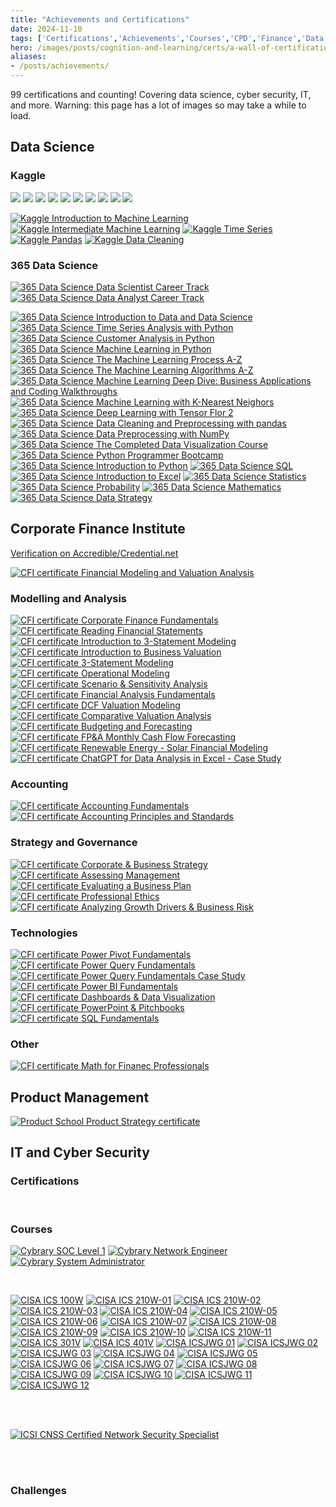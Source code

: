 ```yaml
---
title: "Achievements and Certifications"
date: 2024-11-10
tags: ['Certifications','Achievements','Courses','CPD','Finance','Data Science','Maths']
hero: /images/posts/cognition-and-learning/certs/a-wall-of-certifications.png
aliases: 
- /posts/achievements/
---
```


99 certifications and counting! Covering data science, cyber security, IT, and more. Warning: this page has a lot of images so may take a while to load.

## Data Science

### Kaggle

<img class="kaggle-badge" src="https://www.googleapis.com/download/storage/v1/b/kaggle-user-content/o/inbox%2F1488634%2F06808571894d065a64243d6ba468be2b%2FBadge-4.svg?generation=1727462524641424&amp;alt=media">
<img class="kaggle-badge" src="https://www.googleapis.com/download/storage/v1/b/kaggle-user-content/o/inbox%2F1488634%2F09e1f99bdf3222934ad7769409ec3f6d%2FBadge-26.svg?generation=1727468059623106&amp;alt=media">
<img class="kaggle-badge" src="https://www.googleapis.com/download/storage/v1/b/kaggle-user-content/o/inbox%2F1488634%2F1e4546d427340e1495b9ee02261e2dc6%2FBadge-34.svg?generation=1727468126171650&amp;alt=media">
<img class="kaggle-badge" src="https://www.googleapis.com/download/storage/v1/b/kaggle-user-content/o/inbox%2F1488634%2F7567026dd0c594f1193b49a98a976056%2FBadge-35.svg?generation=1727468213893504&amp;alt=media">
<img class="kaggle-badge" src="https://www.googleapis.com/download/storage/v1/b/kaggle-user-content/o/inbox%2F1488634%2F28e0e70842ce6972f4d68f5b6ecd549a%2FBadge-12.svg?generation=1727462988946700&amp;alt=media">
<img class="kaggle-badge" src="https://www.googleapis.com/download/storage/v1/b/kaggle-user-content/o/inbox%2F1488634%2F0b96fc543a2faf02467b3dcd5833feff%2FBadge-45.svg?generation=1727468334875991&amp;alt=media">
<img class="kaggle-badge" src="https://www.googleapis.com/download/storage/v1/b/kaggle-user-content/o/inbox%2F1488634%2Fbac00bdcf5aa52c077bef4d95da882f3%2FBadge-37.svg?generation=1727468352009252&amp;alt=media">
<img class="kaggle-badge" src="https://www.googleapis.com/download/storage/v1/b/kaggle-user-content/o/inbox%2F1488634%2F59be06dc5fa3103f7f3d4064730449a4%2FBadge-38.svg?generation=1727468372542689&amp;alt=media">
<img class="kaggle-badge" src="https://www.googleapis.com/download/storage/v1/b/kaggle-user-content/o/inbox%2F304806%2F1677a9768c3edb109351613acb6f8673%2FBadge-57.svg?generation=1731369061704923&amp;alt=media">
<img class="kaggle-badge" src="https://www.googleapis.com/download/storage/v1/b/kaggle-user-content/o/inbox%2F1488634%2F6e139e7278fc9c33210e39baf918967f%2FBadge-53.svg?generation=1727468684057299&amp;alt=media">

<a href="/images/posts/cognition-and-learning/certs/kaggle-itml.png" target="_blank"><img class="cert cert-img-quarter" src="/images/posts/cognition-and-learning/certs/kaggle-itml.png" alt="Kaggle Introduction to Machine Learning"></a>
<a href="/images/posts/cognition-and-learning/certs/kaggle-iml.png" target="_blank"><img class="cert cert-img-quarter" src="/images/posts/cognition-and-learning/certs/kaggle-iml.png" alt="Kaggle Intermediate Machine Learning"></a>
<a href="/images/posts/cognition-and-learning/certs/kaggle-ts.png" target="_blank"><img class="cert cert-img-quarter" src="/images/posts/cognition-and-learning/certs/kaggle-ts.png" alt="Kaggle Time Series"></a>
<a href="/images/posts/cognition-and-learning/certs/kaggle-pandas.png" target="_blank"><img class="cert cert-img-quarter" src="/images/posts/cognition-and-learning/certs/kaggle-pandas.png" alt="Kaggle Pandas"></a>
<a href="/images/posts/cognition-and-learning/certs/kaggle-dc.png" target="_blank"><img class="cert cert-img-quarter" src="/images/posts/cognition-and-learning/certs/kaggle-dc.png" alt="Kaggle Data Cleaning"></a>

### 365 Data Science

<a href="/images/posts/cognition-and-learning/certs/365ds-dsct.png" target="_blank"><img class="cert cert-img-half" src="/images/posts/cognition-and-learning/certs/365ds-dsct.png" alt="365 Data Science Data Scientist Career Track"></a>
<a href="/images/posts/cognition-and-learning/certs/365ds-dact.png" target="_blank"><img class="cert cert-img-half" src="/images/posts/cognition-and-learning/certs/365ds-dact.png" alt="365 Data Science Data Analyst Career Track"></a>

<a href="/images/posts/cognition-and-learning/certs/365ds-itdads.png" target="_blank"><img class="cert cert-img-quarter" src="/images/posts/cognition-and-learning/certs/365ds-itdads.png" alt="365 Data Science Introduction to Data and Data Science"></a>
<a href="/images/posts/cognition-and-learning/certs/365ds-tsawp.png" target="_blank"><img class="cert cert-img-quarter" src="/images/posts/cognition-and-learning/certs/365ds-tsawp.png" alt="365 Data Science Time Series Analysis with Python"></a>
<a href="/images/posts/cognition-and-learning/certs/365ds-caip.png" target="_blank"><img class="cert cert-img-quarter" src="/images/posts/cognition-and-learning/certs/365ds-caip.png" alt="365 Data Science Customer Analysis in Python"></a>
<a href="/images/posts/cognition-and-learning/certs/365ds-mlip.png" target="_blank"><img class="cert cert-img-quarter" src="/images/posts/cognition-and-learning/certs/365ds-mlip.png" alt="365 Data Science Machine Learning in Python"></a>
<a href="/images/posts/cognition-and-learning/certs/365ds-mlpaz.png" target="_blank"><img class="cert cert-img-quarter" src="/images/posts/cognition-and-learning/certs/365ds-mlpaz.png" alt="365 Data Science The Machine Learning Process A-Z"></a>
<a href="/images/posts/cognition-and-learning/certs/365ds-mlaaz.png" target="_blank"><img class="cert cert-img-quarter" src="/images/posts/cognition-and-learning/certs/365ds-mlaaz.png" alt="365 Data Science The Machine Learning Algorithms A-Z"></a>
<a href="/images/posts/cognition-and-learning/certs/365ds-mlddbacw.png" target="_blank"><img class="cert cert-img-quarter" src="/images/posts/cognition-and-learning/certs/365ds-mlddbacw.png" alt="365 Data Science Machine Learning Deep Dive: Business Applications and Coding Walkthroughs"></a>
<a href="/images/posts/cognition-and-learning/certs/365ds-mlknn.png" target="_blank"><img class="cert cert-img-quarter" src="/images/posts/cognition-and-learning/certs/365ds-mlknn.png" alt="365 Data Science Machine Learning with K-Nearest Neighors"></a>
<a href="/images/posts/cognition-and-learning/certs/365ds-dlwtf2.png" target="_blank"><img class="cert cert-img-quarter" src="/images/posts/cognition-and-learning/certs/365ds-dlwtf2.png" alt="365 Data Science Deep Learning with Tensor Flor 2"></a>
<a href="/images/posts/cognition-and-learning/certs/365ds-dcpp.png" target="_blank"><img class="cert cert-img-quarter" src="/images/posts/cognition-and-learning/certs/365ds-dcpp.png" alt="365 Data Science Data Cleaning and Preprocessing with pandas"></a>
<a href="/images/posts/cognition-and-learning/certs/365ds-dpwn.png" target="_blank"><img class="cert cert-img-quarter" src="/images/posts/cognition-and-learning/certs/365ds-dpwn.png" alt="365 Data Science Data Preprocessing with NumPy"></a>
<a href="/images/posts/cognition-and-learning/certs/365ds-cdvc.png" target="_blank"><img class="cert cert-img-quarter" src="/images/posts/cognition-and-learning/certs/365ds-cdvc.png" alt="365 Data Science The Completed Data Visualization Course"></a>
<a href="/images/posts/cognition-and-learning/certs/365ds-ppb.png" target="_blank"><img class="cert cert-img-quarter" src="/images/posts/cognition-and-learning/certs/365ds-ppb.png" alt="365 Data Science Python Programmer Bootcamp"></a>
<a href="/images/posts/cognition-and-learning/certs/365ds-itp.png" target="_blank"><img class="cert cert-img-quarter" src="/images/posts/cognition-and-learning/certs/365ds-itp.png" alt="365 Data Science Introduction to Python"></a>
<a href="/images/posts/cognition-and-learning/certs/365ds-sql.png" target="_blank"><img class="cert cert-img-quarter" src="/images/posts/cognition-and-learning/certs/365ds-sql.png" alt="365 Data Science SQL"></a>
<a href="/images/posts/cognition-and-learning/certs/365ds-ite.png" target="_blank"><img class="cert cert-img-quarter" src="/images/posts/cognition-and-learning/certs/365ds-ite.png" alt="365 Data Science Introduction to Excel"></a>
<a href="/images/posts/cognition-and-learning/certs/365ds-stats.png" target="_blank"><img class="cert cert-img-quarter" src="/images/posts/cognition-and-learning/certs/365ds-stats.png" alt="365 Data Science Statistics"></a>
<a href="/images/posts/cognition-and-learning/certs/365ds-prob.png" target="_blank"><img class="cert cert-img-quarter" src="/images/posts/cognition-and-learning/certs/365ds-prob.png" alt="365 Data Science Probability"></a>
<a href="/images/posts/cognition-and-learning/certs/365ds-maths.png" target="_blank"><img class="cert cert-img-quarter" src="/images/posts/cognition-and-learning/certs/365ds-maths.png" alt="365 Data Science Mathematics"></a>
<a href="/images/posts/cognition-and-learning/certs/365ds-ds.png" target="_blank"><img class="cert cert-img-quarter" src="/images/posts/cognition-and-learning/certs/365ds-ds.png" alt="365 Data Science Data Strategy"></a>

## Corporate Finance Institute

[Verification on Accredible/Credential.net](https://www.credential.net/profile/jamesgibbins94329/wallet)

<a href="/images/posts/cognition-and-learning/certs/CFI-certificate-FMVA.png" target="_blank"><img class="cert cert-img-half" src="/images/posts/cognition-and-learning/certs/CFI-certificate-FMVA.png" alt="CFI certificate Financial Modeling and Valuation Analysis"></a>

### Modelling and Analysis

<a href="/images/posts/cognition-and-learning/certs/CFI-certificate-CFF.png" target="_blank"><img class="cert cert-img-quarter" src="/images/posts/cognition-and-learning/certs/CFI-certificate-CFF.png" alt="CFI certificate Corporate Finance Fundamentals"></a>
<a href="/images/posts/cognition-and-learning/certs/CFI-certificate-RFS.png" target="_blank"><img class="cert cert-img-quarter" src="/images/posts/cognition-and-learning/certs/CFI-certificate-RFS.png" alt="CFI certificate Reading Financial Statements"></a>
<a href="/images/posts/cognition-and-learning/certs/CFI-certificate-I3SM.png" target="_blank"><img class="cert cert-img-quarter" src="/images/posts/cognition-and-learning/certs/CFI-certificate-I3SM.png" alt="CFI certificate Introduction to 3-Statement Modeling"></a>
<a href="/images/posts/cognition-and-learning/certs/CFI-certificate-IBV.png" target="_blank"><img class="cert cert-img-quarter" src="/images/posts/cognition-and-learning/certs/CFI-certificate-IBV.png" alt="CFI certificate Introduction to Business Valuation"></a>
<a href="/images/posts/cognition-and-learning/certs/CFI-certificate-3SM.png" target="_blank"><img class="cert cert-img-quarter" src="/images/posts/cognition-and-learning/certs/CFI-certificate-3SM.png" alt="CFI certificate 3-Statement Modeling"></a>
<a href="/images/posts/cognition-and-learning/certs/CFI-certificate-OM.png" target="_blank"><img class="cert cert-img-quarter" src="/images/posts/cognition-and-learning/certs/CFI-certificate-OM.png" alt="CFI certificate Operational Modeling"></a>
<a href="/images/posts/cognition-and-learning/certs/CFI-certificate-SSA.png" target="_blank"><img class="cert cert-img-quarter" src="/images/posts/cognition-and-learning/certs/CFI-certificate-SSA.png" alt="CFI certificate Scenario & Sensitivity Analysis"></a>
<a href="/images/posts/cognition-and-learning/certs/CFI-certificate-FAF.png" target="_blank"><img class="cert cert-img-quarter" src="/images/posts/cognition-and-learning/certs/CFI-certificate-FAF.png" alt="CFI certificate Financial Analysis Fundamentals"></a>
<a href="/images/posts/cognition-and-learning/certs/CFI-certificate-DVM.png" target="_blank"><img class="cert cert-img-quarter" src="/images/posts/cognition-and-learning/certs/CFI-certificate-DVM.png" alt="CFI certificate DCF Valuation Modeling"></a>
<a href="/images/posts/cognition-and-learning/certs/CFI-certificate-CVA.png" target="_blank"><img class="cert cert-img-quarter" src="/images/posts/cognition-and-learning/certs/CFI-certificate-CVA.png" alt="CFI certificate Comparative Valuation Analysis"></a>
<a href="/images/posts/cognition-and-learning/certs/CFI-certificate-BaF.png" target="_blank"><img class="cert cert-img-quarter" src="/images/posts/cognition-and-learning/certs/CFI-certificate-BaF.png" alt="CFI certificate Budgeting and Forecasting"></a>
<a href="/images/posts/cognition-and-learning/certs/CFI-certificate-FPAMCFF.png" target="_blank"><img class="cert cert-img-quarter" src="/images/posts/cognition-and-learning/certs/CFI-certificate-FPAMCFF.png" alt="CFI certificate FP&A Monthly Cash Flow Forecasting"></a>
<a href="/images/posts/cognition-and-learning/certs/CFI-certificate-RESFM.png" target="_blank"><img class="cert cert-img-quarter" src="/images/posts/cognition-and-learning/certs/CFI-certificate-RESFM.png" alt="CFI certificate Renewable Energy - Solar Financial Modeling"></a>
<a href="/images/posts/cognition-and-learning/certs/CFI-certificate-CDAE.png" target="_blank"><img class="cert cert-img-quarter" src="/images/posts/cognition-and-learning/certs/CFI-certificate-CDAE.png" alt="CFI certificate ChatGPT for Data Analysis in Excel - Case Study"></a>

### Accounting

<a href="/images/posts/cognition-and-learning/certs/CFI-certificate-AF.png" target="_blank"><img class="cert cert-img-quarter" src="/images/posts/cognition-and-learning/certs/CFI-certificate-AF.png" alt="CFI certificate Accounting Fundamentals"></a>
<a href="/images/posts/cognition-and-learning/certs/CFI-certificate-APS.png" target="_blank"><img class="cert cert-img-quarter" src="/images/posts/cognition-and-learning/certs/CFI-certificate-APS.png" alt="CFI certificate Accounting Principles and Standards"></a>

### Strategy and Governance

<a href="/images/posts/cognition-and-learning/certs/CFI-certificate-CBS.png" target="_blank"><img class="cert cert-img-quarter" src="/images/posts/cognition-and-learning/certs/CFI-certificate-CBS.png" alt="CFI certificate Corporate & Business Strategy"></a>
<a href="/images/posts/cognition-and-learning/certs/CFI-certificate-AM.png" target="_blank"><img class="cert cert-img-quarter" src="/images/posts/cognition-and-learning/certs/CFI-certificate-AM.png" alt="CFI certificate Assessing Management"></a>
<a href="/images/posts/cognition-and-learning/certs/CFI-certificate-EBP.png" target="_blank"><img class="cert cert-img-quarter" src="/images/posts/cognition-and-learning/certs/CFI-certificate-EBP.png" alt="CFI certificate Evaluating a Business Plan"></a>
<a href="/images/posts/cognition-and-learning/certs/CFI-certificate-PE.png" target="_blank"><img class="cert cert-img-quarter" src="/images/posts/cognition-and-learning/certs/CFI-certificate-PE.png" alt="CFI certificate Professional Ethics"></a>
<a href="/images/posts/cognition-and-learning/certs/CFI-certificate-AGDBR.png" target="_blank"><img class="cert cert-img-quarter" src="/images/posts/cognition-and-learning/certs/CFI-certificate-AGDBR.png" alt="CFI certificate Analyzing Growth Drivers & Business Risk"></a>

### Technologies

<a href="/images/posts/cognition-and-learning/certs/CFI-certificate-PPF.png" target="_blank"><img class="cert cert-img-quarter" src="/images/posts/cognition-and-learning/certs/CFI-certificate-PPF.png" alt="CFI certificate Power Pivot Fundamentals"></a>
<a href="/images/posts/cognition-and-learning/certs/CFI-certificate-PQF.png" target="_blank"><img class="cert cert-img-quarter" src="/images/posts/cognition-and-learning/certs/CFI-certificate-PQF.png" alt="CFI certificate Power Query Fundamentals"></a>
<a href="/images/posts/cognition-and-learning/certs/CFI-certificate-PQFCS.png" target="_blank"><img class="cert cert-img-quarter" src="/images/posts/cognition-and-learning/certs/CFI-certificate-PQFCS.png" alt="CFI certificate Power Query Fundamentals Case Study"></a>
<a href="/images/posts/cognition-and-learning/certs/CFI-certificate-PBIF.png" target="_blank"><img class="cert cert-img-quarter" src="/images/posts/cognition-and-learning/certs/CFI-certificate-PBIF.png" alt="CFI certificate Power BI Fundamentals"></a>
<a href="/images/posts/cognition-and-learning/certs/CFI-certificate-DDV.png" target="_blank"><img class="cert cert-img-quarter" src="/images/posts/cognition-and-learning/certs/CFI-certificate-DDV.png" alt="CFI certificate Dashboards & Data Visualization"></a>
<a href="/images/posts/cognition-and-learning/certs/CFI-certificate-PPP.png" target="_blank"><img class="cert cert-img-quarter" src="/images/posts/cognition-and-learning/certs/CFI-certificate-PPP.png" alt="CFI certificate PowerPoint & Pitchbooks"></a>
<a href="/images/posts/cognition-and-learning/certs/CFI-certificate-SQLF.png" target="_blank"><img class="cert cert-img-quarter" src="/images/posts/cognition-and-learning/certs/CFI-certificate-SQLF.png" alt="CFI certificate SQL Fundamentals"></a>

### Other

<a href="/images/posts/cognition-and-learning/certs/CFI-certificate-MFP.png" target="_blank"><img class="cert cert-img-quarter" src="/images/posts/cognition-and-learning/certs/CFI-certificate-MFP.png" alt="CFI certificate Math for Finanec Professionals"></a>

## Product Management

<a href="/images/posts/cognition-and-learning/certs/certificate-of-completion-for-product-strategy-microcertification.png" target="_blank"><img class="cert cert-img-half" src="/images/posts/cognition-and-learning/certs/certificate-of-completion-for-product-strategy-microcertification.png" alt="Product School Product Strategy certificate"></a>

## IT and Cyber Security

### Certifications

<div class="cert" data-iframe-width="150" data-iframe-height="270" data-share-badge-id="e0ee5f5f-d1dd-4cfd-9dca-30866afafe5f" data-share-badge-host="https://www.youracclaim.com"></div><script type="text/javascript" async src="//cdn.youracclaim.com/assets/utilities/embed.js"></script>
<div class="cert" data-iframe-width="150" data-iframe-height="270" data-share-badge-id="b372cf87-a8b0-4f8d-b4fe-f6ef3323729e" data-share-badge-host="https://www.credly.com"></div><script type="text/javascript" async src="//cdn.credly.com/assets/utilities/embed.js"></script>
<div class="cert" data-iframe-width="150" data-iframe-height="270" data-share-badge-id="bac1b4da-8649-43a9-a864-eca08eb011bd" data-share-badge-host="https://www.credly.com"></div><script type="text/javascript" async src="//cdn.credly.com/assets/utilities/embed.js"></script>
<div class="cert" data-iframe-width="150" data-iframe-height="270" data-share-badge-id="4def6ab9-d0fd-4791-b6e5-0cef282da43b" data-share-badge-host="https://www.credly.com"></div><script type="text/javascript" async src="//cdn.credly.com/assets/utilities/embed.js"></script>
<div class="cert" data-iframe-width="150" data-iframe-height="270" data-share-badge-id="53998e82-6426-4023-8c3c-7aa340809459" data-share-badge-host="https://www.credly.com"></div><script type="text/javascript" async src="//cdn.credly.com/assets/utilities/embed.js"></script>
<div class="cert" data-iframe-width="150" data-iframe-height="270" data-share-badge-id="5ea66f70-9a95-42a7-8076-c78c17020de3" data-share-badge-host="https://www.credly.com"></div><script type="text/javascript" async src="//cdn.credly.com/assets/utilities/embed.js"></script>
<div class="cert" data-iframe-width="150" data-iframe-height="270" data-share-badge-id="96f41573-1d1d-4444-82f9-8080038306b8" data-share-badge-host="https://www.youracclaim.com"></div><script type="text/javascript" async src="//cdn.youracclaim.com/assets/utilities/embed.js"></script>
<div class="cert" data-iframe-width="150" data-iframe-height="270" data-share-badge-id="7f0978a0-91f8-4538-abd3-fe601df4a6f6" data-share-badge-host="https://www.youracclaim.com"></div><script type="text/javascript" async src="//cdn.youracclaim.com/assets/utilities/embed.js"></script>
<div class="cert" data-iframe-width="150" data-iframe-height="270" data-share-badge-id="b1d2ba0b-1f2a-4050-b52d-5e5f0654192e" data-share-badge-host="https://www.credly.com"></div><script type="text/javascript" async src="//cdn.credly.com/assets/utilities/embed.js"></script>
<div class="cert" data-iframe-width="150" data-iframe-height="270" data-share-badge-id="3209a1d0-38a8-4c3c-a796-a4ec8dd4cd37" data-share-badge-host="https://www.credly.com"></div><script type="text/javascript" async src="//cdn.credly.com/assets/utilities/embed.js"></script>
<div class="cert" data-iframe-width="150" data-iframe-height="270" data-share-badge-id="d6c6ae61-8164-4656-87de-be988baf1bf9" data-share-badge-host="https://www.credly.com"></div><script type="text/javascript" async src="//cdn.credly.com/assets/utilities/embed.js"></script>

<br>

### Courses

<a href="https://app.cybrary.it/courses/api/certificate/CC-3beb7e33-1435-48ec-9fed-16b0d585baa6/view" target="_blank"><img class="cert cert-img-third" src="/images/posts/cognition-and-learning/certs/cybrary-cert-soc-analyst-level-1.png" alt="Cybrary SOC Level 1"></a>
<a href="https://app.cybrary.it/courses/api/certificate/CC-1f4bc6e6-8666-4cee-ab1c-e27178f3ae19/view" target="_blank"><img class="cert cert-img-third" src="/images/posts/cognition-and-learning/certs/cybrary-cert-network-engineer.png" alt="Cybrary Network Engineer"></a>
<a href="https://app.cybrary.it/courses/api/certificate/CC-b14d45ad-5e0a-4ffe-ac91-c4f75fc08101/view" target="_blank"><img class="cert cert-img-third" src="/images/posts/cognition-and-learning/certs/cybrary-cert-system-administrator.png" alt="Cybrary System Administrator"></a>

<br>

<a href="/images/posts/cognition-and-learning/certs/CISA-ICS-100W.png" target="_blank"><img src="/images/posts/cognition-and-learning/certs/CISA-ICS-100W.png" alt="CISA ICS 100W" class="cert cert-img-CISA"></a>
<a href="/images/posts/cognition-and-learning/certs/CISA-ICS-210W-01.png" target="_blank"><img src="/images/posts/cognition-and-learning/certs/CISA-ICS-210W-01.png" alt="CISA ICS 210W-01" class="cert cert-img-CISA"></a>
<a href="/images/posts/cognition-and-learning/certs/CISA-ICS-210W-02.png" target="_blank"><img src="/images/posts/cognition-and-learning/certs/CISA-ICS-210W-02.png" alt="CISA ICS 210W-02" class="cert cert-img-CISA"></a>
<a href="/images/posts/cognition-and-learning/certs/CISA-ICS-210W-03.png" target="_blank"><img src="/images/posts/cognition-and-learning/certs/CISA-ICS-210W-03.png" alt="CISA ICS 210W-03" class="cert cert-img-CISA"></a>
<a href="/images/posts/cognition-and-learning/certs/CISA-ICS-210W-04.png" target="_blank"><img src="/images/posts/cognition-and-learning/certs/CISA-ICS-210W-04.png" alt="CISA ICS 210W-04" class="cert cert-img-CISA"></a>
<a href="/images/posts/cognition-and-learning/certs/CISA-ICS-210W-05.png" target="_blank"><img src="/images/posts/cognition-and-learning/certs/CISA-ICS-210W-05.png" alt="CISA ICS 210W-05" class="cert cert-img-CISA"></a>
<a href="/images/posts/cognition-and-learning/certs/CISA-ICS-210W-06.png" target="_blank"><img src="/images/posts/cognition-and-learning/certs/CISA-ICS-210W-06.png" alt="CISA ICS 210W-06" class="cert cert-img-CISA"></a>
<a href="/images/posts/cognition-and-learning/certs/CISA-ICS-210W-07.png" target="_blank"><img src="/images/posts/cognition-and-learning/certs/CISA-ICS-210W-07.png" alt="CISA ICS 210W-07" class="cert cert-img-CISA"></a>
<a href="/images/posts/cognition-and-learning/certs/CISA-ICS-210W-08.png" target="_blank"><img src="/images/posts/cognition-and-learning/certs/CISA-ICS-210W-08.png" alt="CISA ICS 210W-08" class="cert cert-img-CISA"></a>
<a href="/images/posts/cognition-and-learning/certs/CISA-ICS-210W-09.png" target="_blank"><img src="/images/posts/cognition-and-learning/certs/CISA-ICS-210W-09.png" alt="CISA ICS 210W-09" class="cert cert-img-CISA"></a>
<a href="/images/posts/cognition-and-learning/certs/CISA-ICS-210W-10.png" target="_blank"><img src="/images/posts/cognition-and-learning/certs/CISA-ICS-210W-10.png" alt="CISA ICS 210W-10" class="cert cert-img-CISA"></a>
<a href="/images/posts/cognition-and-learning/certs/CISA-ICS-210W-11.png" target="_blank"><img src="/images/posts/cognition-and-learning/certs/CISA-ICS-210W-11.png" alt="CISA ICS 210W-11" class="cert cert-img-CISA"></a>
<a href="/images/posts/cognition-and-learning/certs/CISA-ICS-301V.png" target="_blank"><img src="/images/posts/cognition-and-learning/certs/CISA-ICS-301V.png" alt="CISA ICS 301V" class="cert cert-img-CISA"></a>
<a href="/images/posts/cognition-and-learning/certs/CISA-ICS-401V.png" target="_blank"><img src="/images/posts/cognition-and-learning/certs/CISA-ICS-401V.png" alt="CISA ICS 401V" class="cert cert-img-CISA"></a>
<a href="/images/posts/cognition-and-learning/certs/CISA-ICSJWG-01.png" target="_blank"><img src="/images/posts/cognition-and-learning/certs/CISA-ICSJWG-01.png" alt="CISA ICSJWG 01" class="cert cert-img-CISA"></a>
<a href="/images/posts/cognition-and-learning/certs/CISA-ICSJWG-02.png" target="_blank"><img src="/images/posts/cognition-and-learning/certs/CISA-ICSJWG-02.png" alt="CISA ICSJWG 02" class="cert cert-img-CISA"></a>
<a href="/images/posts/cognition-and-learning/certs/CISA-ICSJWG-03.png" target="_blank"><img src="/images/posts/cognition-and-learning/certs/CISA-ICSJWG-03.png" alt="CISA ICSJWG 03" class="cert cert-img-CISA"></a>
<a href="/images/posts/cognition-and-learning/certs/CISA-ICSJWG-04.png" target="_blank"><img src="/images/posts/cognition-and-learning/certs/CISA-ICSJWG-04.png" alt="CISA ICSJWG 04" class="cert cert-img-CISA"></a>
<a href="/images/posts/cognition-and-learning/certs/CISA-ICSJWG-05.png" target="_blank"><img src="/images/posts/cognition-and-learning/certs/CISA-ICSJWG-05.png" alt="CISA ICSJWG 05" class="cert cert-img-CISA"></a>
<a href="/images/posts/cognition-and-learning/certs/CISA-ICSJWG-06.png" target="_blank"><img src="/images/posts/cognition-and-learning/certs/CISA-ICSJWG-06.png" alt="CISA ICSJWG 06" class="cert cert-img-CISA"></a>
<a href="/images/posts/cognition-and-learning/certs/CISA-ICSJWG-07.png" target="_blank"><img src="/images/posts/cognition-and-learning/certs/CISA-ICSJWG-07.png" alt="CISA ICSJWG 07" class="cert cert-img-CISA"></a>
<a href="/images/posts/cognition-and-learning/certs/CISA-ICSJWG-08.png" target="_blank"><img src="/images/posts/cognition-and-learning/certs/CISA-ICSJWG-08.png" alt="CISA ICSJWG 08" class="cert cert-img-CISA"></a>
<a href="/images/posts/cognition-and-learning/certs/CISA-ICSJWG-09.png" target="_blank"><img src="/images/posts/cognition-and-learning/certs/CISA-ICSJWG-09.png" alt="CISA ICSJWG 09" class="cert cert-img-CISA"></a>
<a href="/images/posts/cognition-and-learning/certs/CISA-ICSJWG-10.png" target="_blank"><img src="/images/posts/cognition-and-learning/certs/CISA-ICSJWG-10.png" alt="CISA ICSJWG 10" class="cert cert-img-CISA"></a>
<a href="/images/posts/cognition-and-learning/certs/CISA-ICSJWG-11.png" target="_blank"><img src="/images/posts/cognition-and-learning/certs/CISA-ICSJWG-11.png" alt="CISA ICSJWG 11" class="cert cert-img-CISA"></a>
<a href="/images/posts/cognition-and-learning/certs/CISA-ICSJWG-12.png" target="_blank"><img src="/images/posts/cognition-and-learning/certs/CISA-ICSJWG-12.png" alt="CISA ICSJWG 12" class="cert cert-img-CISA"></a>

<br><br>

<a href="https://www.credential.net/9d3651d4-c667-4095-9029-7e6281f6774f" target="_blank"><img  class="cert cert-img-third" src="https://api.accredible.com/v1/frontend/credential_website_embed_image/certificate/18385810" alt="ICSI CNSS Certified Network Security Specialist"></a>

<br><br>

### Challenges

<script src="https://tryhackme.com/badge/97839"></script>
